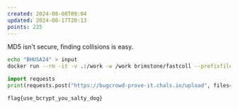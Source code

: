 ```yaml
---
created: 2024-08-08T09:04
updated: 2024-08-17T20:13
points: 225
---
```


MD5 isn't secure, finding collisions is easy.

```bash
echo "BHUSA24" > input
docker run --rm -it -v .:/work -w /work brimstone/fastcoll --prefixfile input -o msg1.bin msg2.bin
```

```python
import requests
print(requests.post("https://bugcrowd-prove-it.chals.io/upload", files={"file1": open("msg1.bin", "rb"), "file2": open("msg2.bin", "rb")}).text)
```

```flag
flag{use_bcrypt_you_salty_dog}
```
